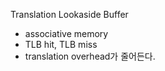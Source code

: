 Translation Lookaside Buffer
- associative memory
- TLB hit, TLB miss
- translation overhead가 줄어든다.
